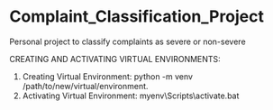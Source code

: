 # Complaint_Classification_Project
Personal project to classify complaints as severe or non-severe

CREATING AND ACTIVATING VIRTUAL ENVIRONMENTS:

1. Creating Virtual Environment: python -m venv /path/to/new/virtual/environment.
2. Activating Virtual Environment: myenv\Scripts\activate.bat  